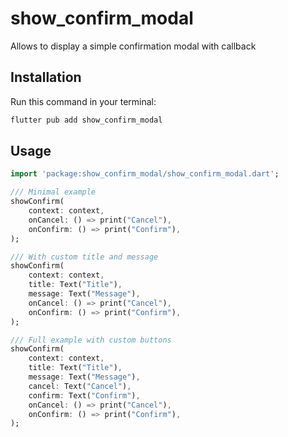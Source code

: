 # show_confirm_modal

Allows to display a simple confirmation modal with callback

## Installation

Run this command in your terminal:

```bash
flutter pub add show_confirm_modal
```

## Usage

```dart
import 'package:show_confirm_modal/show_confirm_modal.dart';

/// Minimal example
showConfirm(
    context: context,
    onCancel: () => print("Cancel"),
    onConfirm: () => print("Confirm"),
);

/// With custom title and message
showConfirm(
    context: context,
    title: Text("Title"),
    message: Text("Message"),
    onCancel: () => print("Cancel"),
    onConfirm: () => print("Confirm"),
);

/// Full example with custom buttons
showConfirm(
    context: context,
    title: Text("Title"),
    message: Text("Message"),
    cancel: Text("Cancel"),
    confirm: Text("Confirm"),
    onCancel: () => print("Cancel"),
    onConfirm: () => print("Confirm"),
);
```

